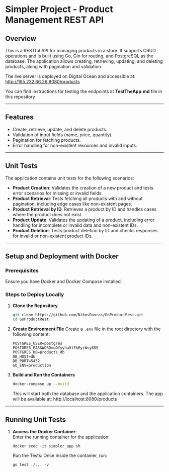 # Simpler Project - Product Management REST API

## Overview
This is a RESTful API for managing products in a store. It supports CRUD operations and is built using Go, Gin for routing, and PostgreSQL as the database. The application allows creating, retrieving, updating, and deleting products, along with pagination and validation.

The live server is deployed on Digital Ocean and accessible at: http://165.232.66.26:8080/products

You can find instructions for testing the endpoints at **TestTheApp.md** file in this repository


---

## Features
- Create, retrieve, update, and delete products.
- Validation of input fields (name, price, quantity).
- Pagination for fetching products.
- Error handling for non-existent resources and invalid inputs.

---

## Unit Tests

The application contains unit tests for the following scenarios:
- **Product Creation**: Validates the creation of a new product and tests error scenarios for missing or invalid fields.
- **Product Retrieval**: Tests fetching all products with and without pagination, including edge cases like non-existent pages.
- **Product Retrieval by ID**: Retrieves a product by ID and handles cases where the product does not exist.
- **Product Update**: Validates the updating of a product, including error handling for incomplete or invalid data and non-existent IDs.
- **Product Deletion**: Tests product deletion by ID and checks responses for invalid or non-existent product IDs.

---

## Setup and Deployment with Docker

### Prerequisites
Ensure you have Docker and Docker Compose installed.

### Steps to Deploy Locally
1. **Clone the Repository**
    ```bash
    git clone https://github.com/NikosDouras/GoProductRest.git
    cd GoProductRest
    ```

2. **Create Environment File**
   Create a `.env` file in the root directory with the following content:
    ```env
    POSTGRES_USER=postgres
    POSTGRES_PASSWORD=oOYyyha5lFkEyiWsy855
    POSTGRES_DB=products_db
    DB_HOST=db
    DB_PORT=5432
    GO_ENV=production
    ```

3. **Build and Run the Containers**
    ```bash
    docker-compose up --build
    ```
   This will start both the database and the application containers. The app will be available at: http://localhost:8080/products

---

## Running Unit Tests

1. **Access the Docker Container**:  
   Enter the running container for the application:
   
   `docker exec -it simpler_app sh`
   
   Run the Tests:
    Once inside the container, run:

   `go test ./... -v`




